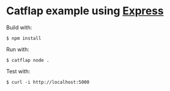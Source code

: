 # Catflap example using [Express]

Build with:

```
$ npm install
```

Run with:

```
$ catflap node .
```

Test with:

```
$ curl -i http://localhost:5000
```

[Express]: https://expressjs.com
